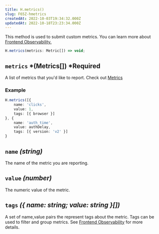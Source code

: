 ```yaml
---
title: H.metrics()
slug: F65Z-hmetrics
createdAt: 2022-10-03T19:34:32.000Z
updatedAt: 2022-10-18T23:23:34.000Z
---
```


This method is used to submit custom metrics. You can learn more about [Frontend Observability.](/product-features/frontend-observability)

```typescript
H.metrics(metrics: Metric[]) => void;
```

## `metrics` *(Metrics\[]) *Required

A list of metrics that you'd like to report. Check out [Metrics](/api/client/h-metrics)&#x20;

### Example

```typescript
H.metrics([{
	name: 'clicks',
	value: 1,
	tags: [{ browser }]
}, {
	name: 'auth_time',
	value: authDelay,
	tags: [{ version: 'v2' }]
}
```


## `name` *(string)*

The name of the metric you are reporting.

## `value` *(number)*

The numeric value of the metric.

## `tags` *({ name: string; value: string }\[])*

A set of name,value pairs the represent tags about the metric. Tags can be used to filter and group metrics. See [Frontend Observability](/product-features/frontend-observability) for more details.